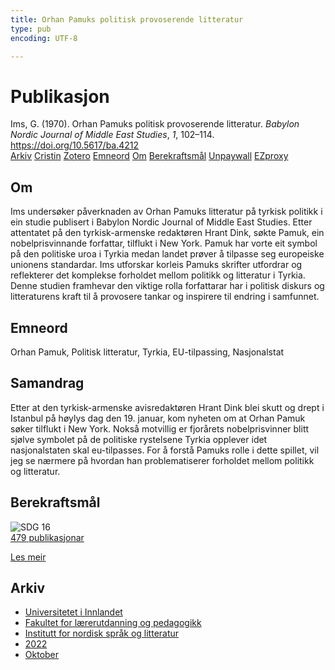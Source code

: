```yaml
---
title: Orhan Pamuks politisk provoserende litteratur
type: pub
encoding: UTF-8

---
```

<h1>Publikasjon</h1>
<article id="csl-bib-container-VLHZMPYL" class="csl-bib-container">
  <div class="csl-bib-body"> <div class="csl-entry">Ims, G. (1970). Orhan Pamuks politisk provoserende litteratur. <i>Babylon Nordic Journal of Middle East Studies</i>, <i>1</i>, 102–114. <a href="https://doi.org/10.5617/ba.4212">https://doi.org/10.5617/ba.4212</a></div> </div>
  <div class="csl-bib-buttons">
    <a href="#taxonomy-article-VLHZMPYL" alt="archive" class="csl-bib-button">Arkiv</a>
    <a href="https://app.cristin.no/results/show.jsf?id=2066287" alt="Cristin" class="csl-bib-button">Cristin</a>
    <a href="http://zotero.org/groups/5881554/items/VLHZMPYL" alt="Zotero" class="csl-bib-button">Zotero</a>
    <a href="#keywords-article-VLHZMPYL" alt="keywords" class="csl-bib-button">Emneord</a>
    <a href="#about-article-VLHZMPYL" alt="about_pub" class="csl-bib-button">Om</a>
    <a href="#sdg-article-VLHZMPYL" alt="sdg" class="csl-bib-button">Berekraftsmål</a>
    <a href="https://journals.uio.no/babylon/article/download/4212/3684" alt="Unpaywall" class="csl-bib-button">Unpaywall</a>
    <a href="https://journals.uio.no/babylon/article/download/4212/3684" alt="EZproxy" class="csl-bib-button">EZproxy</a>
  </div>
  <div id="csl-bib-meta-container-VLHZMPYL"></div>
</article>
<div id="csl-bib-meta-VLHZMPYL" class="csl-bib-meta">
  <article id="about-article-VLHZMPYL" class="about_pub-article">
    <h1>Om</h1>
    Ims undersøker påverknaden av Orhan Pamuks litteratur på tyrkisk politikk i ein studie publisert i Babylon Nordic Journal of Middle East Studies. Etter attentatet på den tyrkisk-armenske redaktøren Hrant Dink, søkte Pamuk, ein nobelprisvinnande forfattar, tilflukt i New York. Pamuk har vorte eit symbol på den politiske uroa i Tyrkia medan landet prøver å tilpasse seg europeiske unionens standardar. Ims utforskar korleis Pamuks skrifter utfordrar og reflekterer det komplekse forholdet mellom politikk og litteratur i Tyrkia. Denne studien framhevar den viktige rolla forfattarar har i politisk diskurs og litteraturens kraft til å provosere tankar og inspirere til endring i samfunnet.
  </article>
  <article id="keywords-article-VLHZMPYL" class="keywords-article">
    <h1>Emneord</h1>
    Orhan Pamuk, Politisk litteratur, Tyrkia, EU-tilpassing, Nasjonalstat
  </article>
  <article id="abstract-article-VLHZMPYL" class="abstract-article">
    <h1>Samandrag</h1>
    Etter at den tyrkisk-armenske avisredaktøren Hrant Dink blei skutt og drept i Istanbul på høylys dag den 19. januar, kom nyheten om at Orhan Pamuk søker tilflukt i New York. Nokså motvillig er fjorårets nobelprisvinner blitt sjølve symbolet på de politiske rystelsene Tyrkia opplever idet nasjonalstaten skal eu-tilpasses. For å forstå Pamuks rolle i dette spillet, vil jeg se nærmere på hvordan han problematiserer forholdet mellom politikk og litteratur.
  </article>
  <article id="sdg-article-VLHZMPYL" class="sdg-article">
    <h1>Berekraftsmål</h1>
    <div class="sdg-container"><div id="sdg16" class="sdg">
        <img src="{{< params subfolder >}}images/sdg/sdg16_nn.png" class="image" alt="SDG 16">
        <div class="sdg-overlay">
          <a href="{{< params subfolder >}}nn/archive/?sdg=16#archive" class="sdg-publication-count"><span>479</span> publikasjonar</a>
          <p><a href="https://fn.no/om-fn/fns-baerekraftsmaal/fred-rettferdighet-og-velfungerende-institusjoner?lang=nno-NO" class="sdg-read-more">Les meir</a></p>
        </div>
      </div></div>
  </article>
  <article id="taxonomy-article-VLHZMPYL" class="taxonomy-article">
    <h1>Arkiv</h1>
    <ul>
      <li><a href="{{< params subfolder >}}nn/archive/?key=3DCRN523">Universitetet i Innlandet</a></li>
      <li><a href="{{< params subfolder >}}nn/archive/?key=WYNZA47F">Fakultet for lærerutdanning og pedagogikk</a></li>
      <li><a href="{{< params subfolder >}}nn/archive/?key=T9U6ILTU">Institutt for nordisk språk og litteratur</a></li>
      <li><a href="{{< params subfolder >}}nn/archive/?key=8BZA2YRV">2022</a></li>
      <li><a href="{{< params subfolder >}}nn/archive/?key=NG3SMAXR">Oktober</a></li>
    </ul>
  </article>
</div>
